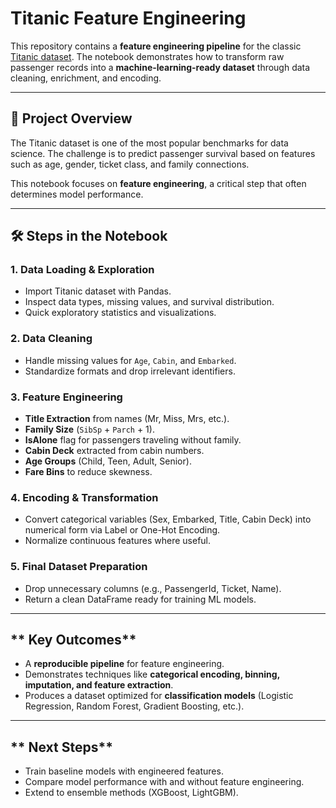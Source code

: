 #  Titanic Feature Engineering

This repository contains a **feature engineering pipeline** for the classic [Titanic dataset](tested.csv). The notebook demonstrates how to transform raw passenger records into a **machine-learning-ready dataset** through data cleaning, enrichment, and encoding.

---

## **📖 Project Overview**

The Titanic dataset is one of the most popular benchmarks for data science. The challenge is to predict passenger survival based on features such as age, gender, ticket class, and family connections.

This notebook focuses on **feature engineering**, a critical step that often determines model performance.

---

## **🛠️ Steps in the Notebook**

### **1.  Data Loading & Exploration**

* Import Titanic dataset with Pandas.
* Inspect data types, missing values, and survival distribution.
* Quick exploratory statistics and visualizations.

### **2.  Data Cleaning**

* Handle missing values for `Age`, `Cabin`, and `Embarked`.
* Standardize formats and drop irrelevant identifiers.

### **3.  Feature Engineering**

* **Title Extraction** from names (Mr, Miss, Mrs, etc.).
* **Family Size** (`SibSp` + `Parch` + 1).
* **IsAlone** flag for passengers traveling without family.
* **Cabin Deck** extracted from cabin numbers.
* **Age Groups** (Child, Teen, Adult, Senior).
* **Fare Bins** to reduce skewness.

### **4.  Encoding & Transformation**

* Convert categorical variables (Sex, Embarked, Title, Cabin Deck) into numerical form via Label or One-Hot Encoding.
* Normalize continuous features where useful.

### **5.  Final Dataset Preparation**

* Drop unnecessary columns (e.g., PassengerId, Ticket, Name).
* Return a clean DataFrame ready for training ML models.

---

## ** Key Outcomes**

* A **reproducible pipeline** for feature engineering.
* Demonstrates techniques like **categorical encoding, binning, imputation, and feature extraction**.
* Produces a dataset optimized for **classification models** (Logistic Regression, Random Forest, Gradient Boosting, etc.).

---

## ** Next Steps**

* Train baseline models with engineered features.
* Compare model performance with and without feature engineering.
* Extend to ensemble methods (XGBoost, LightGBM).






